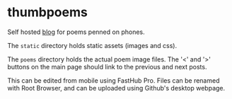 # thumbpoems
Self hosted [blog](https://thumbpoems.com) for poems penned on phones.

The `static` directory holds static assets (images and css).

The `poems` directory holds the actual poem image files. The '<' and '>'
buttons on the main page should link to the previous and next posts.

This can be edited from mobile using FastHub Pro. Files can be renamed with Root Browser, and can be uploaded using Github's desktop webpage.